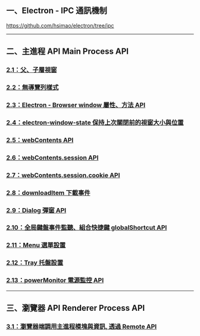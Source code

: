 ## 一、Electron - IPC 通訊機制

https://github.com/hsimao/electron/tree/ipc

---

## 二、主進程 API Main Process API

### [2.1：父、子層視窗](https://github.com/hsimao/electron/tree/parent-child-window)

### [2.2：無導覽列樣式](https://github.com/hsimao/electron/tree/frameless-window)

### [2.3：Electron - Browser window 屬性、方法 API](https://github.com/hsimao/electron/tree/browser-properties-methods)

### [2.4：electron-window-state 保持上次關閉前的視窗大小與位置](https://github.com/hsimao/electron/tree/window-state)

### [2.5：webContents API](https://github.com/hsimao/electron/tree/webContents)

### [2.6：webContents.session API](https://github.com/hsimao/electron/tree/session)

### [2.7：webContents.session.cookie API](https://github.com/hsimao/electron/tree/session-cookie)

### [2.8：downloadItem 下載事件](https://github.com/hsimao/electron/tree/download-item)

### [2.9：Dialog 彈窗 API](https://github.com/hsimao/electron/tree/dialog)

### [2.10：全局鍵盤事件監聽、組合快捷鍵 globalShortcut API](https://github.com/hsimao/electron/tree/globalShortcut-accelerator)

### [2.11：Menu 選單設置](https://github.com/hsimao/electron/tree/menu-menuItem)

### [2.12：Tray 托盤設置](https://github.com/hsimao/electron/tree/tray)

### [2.13：powerMonitor 電源監控 API](https://github.com/hsimao/electron/tree/powerMonitor)

---

## 三、瀏覽器 API Renderer Process API

### [3.1：瀏覽器端調用主進程模塊與資訊, 透過 Remote API ](https://github.com/hsimao/electron/tree/Penderer-remote)
